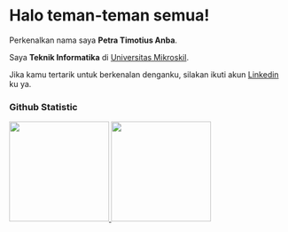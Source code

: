 # Halo teman-teman semua! 

Perkenalkan nama saya **Petra Timotius Anba**.<br>

Saya **Teknik Informatika** di [Universitas Mikroskil](https://mikroskil.ac.id/).<br>

Jika kamu tertarik untuk berkenalan denganku, silakan ikuti akun [Linkedin](https://www.linkedin.com/in/petratimotiusanba/) ku ya.

### Github Statistic
<p align="left">
<a href="https://github.com/petraslent">
  <img height="180em" src="https://github-readme-stats-eight-theta.vercel.app/api?username=petraslent&show_icons=true&theme=algolia&include_all_commits=true&count_private=true"/>
  <img height="180em" src="https://github-readme-stats-eight-theta.vercel.app/api/top-langs/?username=petraslent&layout=compact&layout=compact&theme=algolia"/>
</a>
</p>
